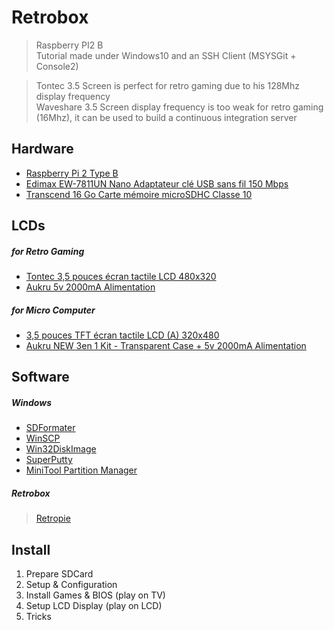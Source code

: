 # Retrobox

> Raspberry PI2 B<br>
> Tutorial made under Windows10 and an SSH Client (MSYSGit + Console2)

> Tontec 3.5 Screen is perfect for retro gaming due to his 128Mhz display frequency<br>
> Waveshare 3.5 Screen display frequency is too weak for retro gaming (16Mhz), it can be used to build a continuous integration server

## Hardware

- [Raspberry Pi 2 Type B](http://www.amazon.fr/dp/B00T2U7R7I)
- [Edimax EW-7811UN Nano Adaptateur clé USB sans fil 150 Mbps](http://www.amazon.fr/dp/B003MTTJOY)
- [Transcend 16 Go Carte mémoire microSDHC Classe 10](http://www.amazon.fr/dp/B00APCMMEK)

## LCDs 

##### for Retro Gaming

- [Tontec 3,5 pouces écran tactile LCD 480x320](http://www.amazon.fr/dp/B00OFLKPG4)
- [Aukru 5v 2000mA Alimentation](http://www.amazon.fr/dp/B00V07YY0Y)

##### for Micro Computer

- [3,5 pouces TFT écran tactile LCD (A) 320x480](http://www.amazon.fr/dp/B00SKOPWC4)
- [Aukru NEW 3en 1 Kit - Transparent Case + 5v 2000mA Alimentation](http://www.amazon.fr/dp/B00UCSO9G6)

## Software

##### Windows

- [SDFormater](https://www.sdcard.org/downloads/formatter_4/)
- [WinSCP](https://winscp.net/eng/docs/lang:fr)
- [Win32DiskImage](http://sourceforge.net/projects/win32diskimager/)
- [SuperPutty](https://github.com/jimradford/superputty)
- [MiniTool Partition Manager](http://www.partitionwizard.com)

##### Retrobox

>  [Retropie](https://github.com/RetroPie/RetroPie-Setup/wiki/First-Installation)

## Install

1. Prepare SDCard
2. Setup & Configuration
3. Install Games & BIOS (play on TV)
4. Setup LCD Display (play on LCD)
5. Tricks
